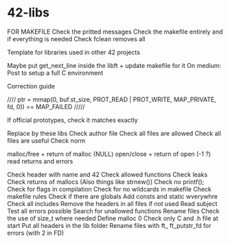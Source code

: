 # 42-libs

FOR MAKEFILE
Check the pritted messages
Check the makefile entirely and if everything is needed
Check fclean removes all

Template for libraries used in other 42 projects

Maybe put get_next_line inside the libft + update makefile for it
On medium: Post to setup a full C environment

Correction guide

////
ptr = mmap(0, buf.st_size, PROT_READ | PROT_WRITE, MAP_PRIVATE, fd, 0))
		== MAP_FAILED
		/////

If official prototypes, check it matches exactly

Replace by these libs
Check author file
Check all files are allowed
Check all files are useful
Check norm

malloc/free + return of malloc (NULL)
open/close + return of open (-1 ?)
read returns and errors

Check header with name and 42
Check allowed functions
Check leaks
Check returns of mallocs (Also things like strnew())
Check no printf();
Check for flags in compilation
Check for no wildcards in makefile
Check makefile rules
Check if there are globals
Add consts and static wverywhre
Check all includes
Remove the headers in all files if not used
Read subject
Test all errors possible
Search for unallowed functions
Rename files
Check the use of size_t where needed
Define malloc 0
Check only C and .h file at start
Put all headers in the lib folder
Rename files with ft_
ft_putstr_fd for errors (with 2 in FD)
